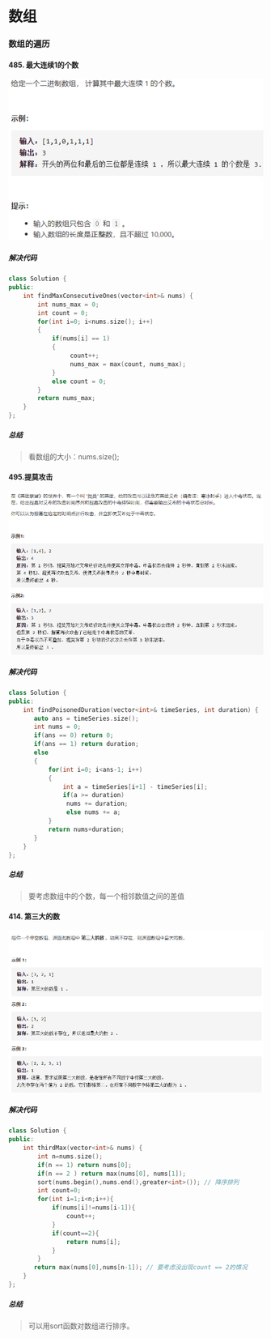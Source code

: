 # 数组

### 数组的遍历

#### 485. 最大连续1的个数

![bc14e864b908a8ee314ba438832cebc](photo/bc14e864b908a8ee314ba438832cebc.png)

##### 解决代码

```c++
class Solution {
public:
    int findMaxConsecutiveOnes(vector<int>& nums) {
        int nums_max = 0;
        int count = 0;
        for(int i=0; i<nums.size(); i++)
        {
            if(nums[i] == 1)
            {
                 count++;
                 nums_max = max(count, nums_max);
            }
            else count = 0;
        }
        return nums_max;
    }
};
```

##### 总结

> 看数组的大小：nums.size();

#### 495.提莫攻击

![4c6931bee9050242c6011259e2e5ea5](photo/4c6931bee9050242c6011259e2e5ea5.png)

##### 解决代码

```c++
class Solution {
public:
    int findPoisonedDuration(vector<int>& timeSeries, int duration) {
       auto ans = timeSeries.size();
       int nums = 0;
       if(ans == 0) return 0;
       if(ans == 1) return duration;
       else
       {
           for(int i=0; i<ans-1; i++)
           {
               int a = timeSeries[i+1] - timeSeries[i];
               if(a >= duration)
                nums += duration;
                else nums += a;
           }
           return nums+duration;
       }
    }
};
```

##### 总结

> 要考虑数组中的个数，每一个相邻数值之间的差值

#### 414. 第三大的数

![63fd3530c6bf1a2bf069152532d3d04](photo/63fd3530c6bf1a2bf069152532d3d04.png)

##### 解决代码

```c++
class Solution {
public:
    int thirdMax(vector<int>& nums) {
        int n=nums.size();
        if(n == 1) return nums[0];
        if(n == 2 ) return max(nums[0], nums[1]);
        sort(nums.begin(),nums.end(),greater<int>()); // 降序排列
        int count=0;
        for(int i=1;i<n;i++){
            if(nums[i]!=nums[i-1]){
                count++;
            }
            if(count==2){
                return nums[i];
            }
        }
       return max(nums[0],nums[n-1]); // 要考虑没出现count == 2的情况 
    }
};
```

##### 总结

> 可以用sort函数对数组进行排序。
